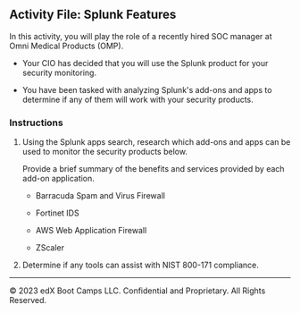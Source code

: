 ## Activity File: Splunk Features

In this activity, you will play the role of a recently hired SOC manager at Omni Medical Products (OMP).

- Your CIO has decided that you will use the Splunk product for your security monitoring.

- You have been tasked with analyzing Splunk's add-ons and apps to determine if any of them will work with your security products.

### Instructions

1. Using the Splunk apps search, research which add-ons and apps can be used to monitor the security products below. 

    Provide a brief summary of the benefits and services provided by each add-on application. 

    - Barracuda Spam and Virus Firewall

    - Fortinet IDS

    - AWS Web Application Firewall

    - ZScaler 

2. Determine if any tools can assist with NIST 800-171 compliance.

---

© 2023 edX Boot Camps LLC. Confidential and Proprietary. All Rights Reserved.  

